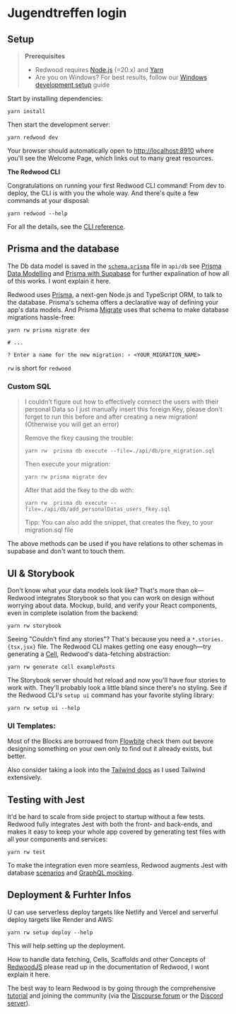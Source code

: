 # Jugendtreffen login

## Setup

> **Prerequisites**
>
> - Redwood requires [Node.js](https://nodejs.org/en/) (=20.x) and [Yarn](https://yarnpkg.com/)
> - Are you on Windows? For best results, follow our [Windows development setup](https://redwoodjs.com/docs/how-to/windows-development-setup) guide

Start by installing dependencies:

```
yarn install
```

Then start the development server:

```
yarn redwood dev
```

Your browser should automatically open to [http://localhost:8910](http://localhost:8910) where you'll see the Welcome Page, which links out to many great resources.

**The Redwood CLI**

Congratulations on running your first Redwood CLI command! From dev to deploy, the CLI is with you the whole way. And there's quite a few commands at your disposal:
```
yarn redwood --help
```
For all the details, see the [CLI reference](https://redwoodjs.com/docs/cli-commands).

## Prisma and the database

The Db data model is saved in the [`schema.prisma`](api/db/schema.prisma) file in `api/db` see [Prisma Data Modelling](https://www.prisma.io/docs/orm/overview/introduction/data-modeling) and [Prisma with Supabase](https://www.prisma.io/docs/orm/overview/databases/supabase) for further expalination of how all of this works. I wont explain it here.

Redwood uses [Prisma](https://www.prisma.io/), a next-gen Node.js and TypeScript ORM, to talk to the database. Prisma's schema offers a declarative way of defining your app's data models. And Prisma [Migrate](https://www.prisma.io/migrate) uses that schema to make database migrations hassle-free:

```
yarn rw prisma migrate dev

# ...

? Enter a name for the new migration: › <YOUR_MIGRATION_NAME>
```

`rw` is short for `redwood`

### Custom SQL

> I couldn't figure out how to effectively connect the users with their personal Data so I just manually insert this foreign Key, please don't forget to run this before and after creating a new migration!
> (Otherwise you will get an error)
>
> Remove the fkey causing the trouble:
> ```
> yarn rw  prisma db execute --file=./api/db/pre_migration.sql
> ```
> Then execute your migration:
> ```
> yarn rw prisma migrate dev
> ```
>
> After that add the fkey to the db with:
> ```
> yarn rw  prisma db execute --file=./api/db/add_personalDatas_users_fkey.sql
> ```
>
> Tipp: You can also add the snippet, that creates the fkey, to your migration.sql file

The above methods can be used if you have relations to other schemas in supabase and don't want to touch them.

## UI & Storybook

Don't know what your data models look like? That's more than ok—Redwood integrates Storybook so that you can work on design without worrying about data. Mockup, build, and verify your React components, even in complete isolation from the backend:

```
yarn rw storybook
```

Seeing "Couldn't find any stories"? That's because you need a `*.stories.{tsx,jsx}` file. The Redwood CLI makes getting one easy enough—try generating a [Cell](https://redwoodjs.com/docs/cells), Redwood's data-fetching abstraction:

```
yarn rw generate cell examplePosts
```

The Storybook server should hot reload and now you'll have four stories to work with. They'll probably look a little bland since there's no styling. See if the Redwood CLI's `setup ui` command has your favorite styling library:

```
yarn rw setup ui --help
```

### UI Templates:
Most of the Blocks are borrowed from [Flowbite](https://flowbite.com/) check them out bevore designing something on your own only to find out it already exists, but better.

Also consider taking a look into the [Tailwind docs](https://tailwindcss.com/docs/) as I used Tailwind extensively.


## Testing with Jest

It'd be hard to scale from side project to startup without a few tests. Redwood fully integrates Jest with both the front- and back-ends, and makes it easy to keep your whole app covered by generating test files with all your components and services:

```
yarn rw test
```

To make the integration even more seamless, Redwood augments Jest with database [scenarios](https://redwoodjs.com/docs/testing#scenarios) and [GraphQL mocking](https://redwoodjs.com/docs/testing#mocking-graphql-calls).

## Deployment & Furhter Infos

U can use serverless deploy targets like Netlify and Vercel and serverful deploy targets like Render and AWS:

```
yarn rw setup deploy --help
```
This will help setting up the deployment.

How to handle data fetching, Cells, Scaffolds and other Concepts of [RedwoodJS](https://redwoodjs.com/docs) please read up in the documentation of Redwood, I wont explain it here.

The best way to learn Redwood is by going through the comprehensive [tutorial](https://redwoodjs.com/docs/tutorial/foreword) and joining the community (via the [Discourse forum](https://community.redwoodjs.com) or the [Discord server](https://discord.gg/redwoodjs)).

